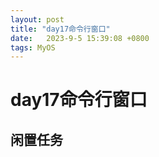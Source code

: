 ```yaml
---
layout: post
title: "day17命令行窗口" 
date:   2023-9-5 15:39:08 +0800
tags: MyOS 
---
```


# day17命令行窗口

## 闲置任务











